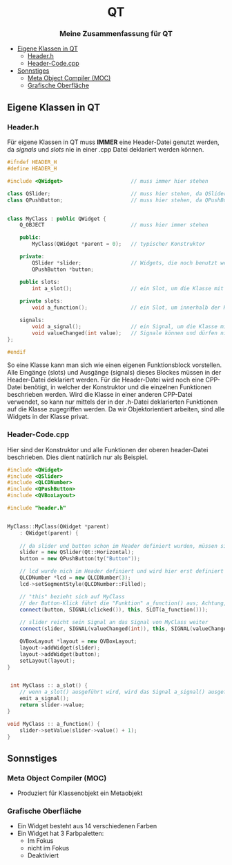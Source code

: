 <div align = "center">
      <h1> QT </h1>
      <h3> Meine Zusammenfassung für QT </h3>
</div>


- [Eigene Klassen in QT](#eigene-klassen-in-qt)
  - [Header.h](#headerh)
  - [Header-Code.cpp](#header-codecpp)
- [Sonnstiges](#sonnstiges)
  - [Meta Object Compiler (MOC)](#meta-object-compiler-moc)
  - [Grafische Oberfläche](#grafische-oberfläche)


## Eigene Klassen in QT
### Header.h
Für eigene Klassen in QT muss **IMMER** eine Header-Datei genutzt werden, da *signals* und *slots* nie in einer .cpp Datei deklariert werden können.

```cpp
#ifndef HEADER_H
#define HEADER_H

#include <QWidget>                      // muss immer hier stehen

class QSlider;                          // muss hier stehen, da QSlider genutzt wird
class QPushButton;                      // muss hier stehen, da QPushButton genutzt wird


class MyClass : public QWidget {
    Q_OBJECT                            // muss hier immer stehen

    public:
        MyClass(QWidget *parent = 0);   // typischer Konstruktor

    private:
        QSlider *slider;                // Widgets, die noch benutzt werden
        QPushButton *button;

    public slots:
        int a_slot();                   // ein Slot, um die Klasse mit anderen Widgets, etc. zu connecten
    
    private slots:
        void a_function();              // ein Slot, um innerhalb der Klasse Funktionen durchzuführen

    signals:
        void a_signal();                // ein Signal, um die Klasse mit anderen Widgets, etc. zu connecten
        void valueChanged(int value);   // Signale können und dürfen nicht weiter beschrieben werden
};

#endif
```
So eine Klasse kann man sich wie einen eigenen Funktionsblock vorstellen. Alle Eingänge (slots) und Ausgänge (signals) dieses Blockes müssen in der Header-Datei deklariert werden. Für die Header-Datei wird noch eine CPP-Datei benötigt, in welcher der Konstruktor und die einzelnen Funktionen beschrieben werden. Wird die Klasse in einer anderen CPP-Datei verwendet, so kann nur mittels der in der .h-Datei deklarierten Funktionen auf die Klasse zugegriffen werden. Da wir Objektorientiert arbeiten, sind alle Widgets in der Klasse privat.

### Header-Code.cpp
Hier sind der Konstruktor und alle Funktionen der oberen header-Datei beschrieben. Dies dient natürlich nur als Beispiel.

```cpp
#include <QWidget>
#include <QSlider>
#include <QLCDNumber>
#include <QPushButton>
#include <QVBoxLayout>

#include "header.h"


MyClass::MyClass(QWidget *parent)
    : QWidget(parent) {
    
    // da slider und button schon im Header definiert wurden, müssen sie hier lediglich so geschrieben werden
    slider = new QSlider(Qt::Horizontal);
    button = new QPushButton(ty("Button"));

    // lcd wurde nich im Header definiert und wird hier erst definiert
    QLCDNumber *lcd = new QLCDNumber(3);
    lcd->setSegmentStyle(QLCDNumber::Filled);

    // "this" bezieht sich auf MyClass
    // der Button-Klick führt die "Funktion" a_function() aus; Achtung, beide Signaturen müssen übereinstimmen!
    connect(button, SIGNAL(clicked()), this, SLOT(a_function()));
    
    // slider reicht sein Signal an das Signal von MyClass weiter
    connect(slider, SIGNAL(valueChanged(int)), this, SIGNAL(valueChanged(int)));

    QVBoxLayout *layout = new QVBoxLayout;
    layout->addWidget(slider);
    layout->addWidget(button);
    setLayout(layout);
}


 int MyClass :: a_slot() {
    // wenn a_slot() ausgeführt wird, wird das Signal a_signal() ausgeführt und slider->value zurück gegeben
    emit a_signal();
    return slider->value;
}

void MyClass :: a_function() {
    slider->setValue(slider->value() + 1);
}
```



## Sonnstiges

### Meta Object Compiler (MOC)
- Produziert für Klassenobjekt ein Metaobjekt


### Grafische Oberfläche
- Ein Widget besteht aus 14 verschiedenen Farben
- Ein Widget hat 3 Farbpaletten:
  - Im Fokus
  - nicht im Fokus
  - Deaktiviert
